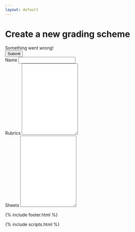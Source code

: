 ```yaml
---
layout: default
---
```


<div class="container">
    <h1>Create a new grading scheme</h1>
    <div id="new-error" class="alert alert-danger" role="alert">Something went wrong!</div>
    <form id="new-scheme-form">
        <button type="submit" class="btn btn-success">Submit</button>
        <div class="form-group">
           <label for="scheme-name">Name</label>
           <input id="scheme-name" type="text" class="form-control"/>
         </div>
        <div class="form-group">
           <label for="scheme-rubrics">Rubrics</label>
           <textarea id="scheme-rubrics" class="form-control" rows="15"></textarea>
         </div>
        <div class="form-group">
           <label for="scheme-sheets">Sheets</label>
           <textarea id="scheme-sheets" class="form-control" rows="15"></textarea>
         </div>
    </form>
  {% include footer.html %}
</div> <!-- /container -->

{% include scripts.html %}
<script src="{{/static/node_modules/esprima/dist/esprima.js" | absolute_url}}></script>
<script src="{{/static/node_modules/js-yaml/dist/js-yaml.min.js" | absolute_url}}></script>
<script src="{{/static/js/login-required.js" | absolute_url}}></script>
<script src="{{/static/js/new.js" | absolute_url}}></script>